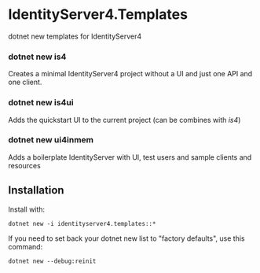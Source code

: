 # IdentityServer4.Templates
dotnet new templates for IdentityServer4

### dotnet new is4
Creates a minimal IdentityServer4 project without a UI and just one API and one client.

### dotnet new is4ui
Adds the quickstart UI to the current project (can be combines with *is4*)

### dotnet new ui4inmem
Adds a boilerplate IdentityServer with UI, test users and sample clients and resources

## Installation 

Install with:

`dotnet new -i identityserver4.templates::*`

If you need to set back your dotnet new list to "factory defaults", use this command:

`dotnet new --debug:reinit`
